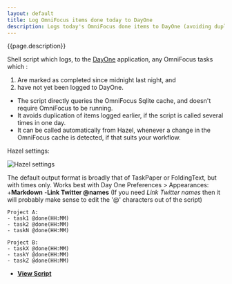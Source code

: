 ```yaml
---
layout: default
title: Log OmniFocus items done today to DayOne
description: Logs today's OmniFocus done items to DayOne (avoiding duplication)
---
```


{{page.description}}

Shell script which logs, to the [DayOne](http://dayoneapp.com) application, any OmniFocus tasks which :

1.	Are marked as completed since midnight last night, and
2.	have not yet been logged to DayOne.

- The script directly queries the OmniFocus Sqlite cache, and doesn't require OmniFocus to be running.
- It avoids duplication of items logged earlier, if the script is called several times in one day.
- It can be called automatically from Hazel, whenever a change in the OmniFocus cache is detected, if that suits your workflow.

Hazel settings:

![Hazel settings](https://raw.github.com/RobTrew/tree-tools/master/OmniFocus%20scripts/Shell%20scripts%20for%20Geektool%20or%20logging/HazelSettings4DayOneLog.png)


The default output format is broadly that of TaskPaper or FoldingText, but with times only. 
Works best with Day One Preferences > Appearances: +**Markdown** -**Link Twitter @names**
(If you need *Link Twitter names* then it will probably make sense to edit the '@' characters out of the script)

    Project A:
    - task1 @done(HH:MM)
    - task2 @done(HH:MM)
    - taskN @done(HH:MM)

    Project B:
    - taskX @done(HH:MM)
    - taskY @done(HH:MM)
    - taskZ @done(HH:MM)



- [**View Script**](https://github.com/RobTrew/tree-tools/blob/master/OmniFocus%20scripts/Shell%20scripts%20for%20Geektool%20or%20logging/OmniFocusLogDone2DayOne.sh)
